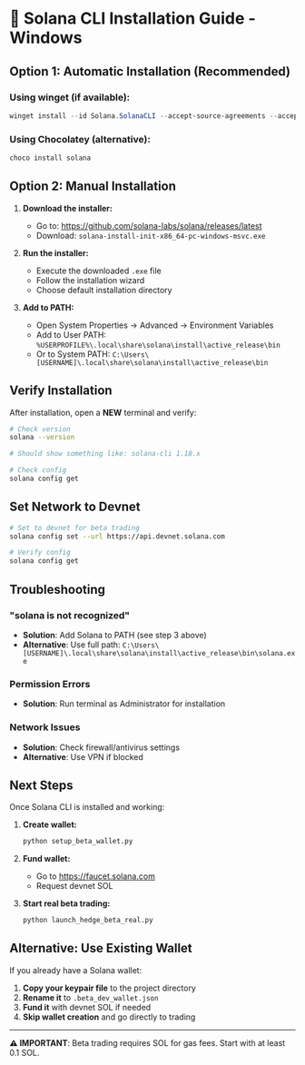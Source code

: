 # 🔧 Solana CLI Installation Guide - Windows

## Option 1: Automatic Installation (Recommended)

### Using winget (if available):
```powershell
winget install --id Solana.SolanaCLI --accept-source-agreements --accept-package-agreements
```

### Using Chocolatey (alternative):
```powershell
choco install solana
```

## Option 2: Manual Installation

1. **Download the installer:**
   - Go to: https://github.com/solana-labs/solana/releases/latest
   - Download: `solana-install-init-x86_64-pc-windows-msvc.exe`

2. **Run the installer:**
   - Execute the downloaded `.exe` file
   - Follow the installation wizard
   - Choose default installation directory

3. **Add to PATH:**
   - Open System Properties → Advanced → Environment Variables
   - Add to User PATH: `%USERPROFILE%\.local\share\solana\install\active_release\bin`
   - Or to System PATH: `C:\Users\[USERNAME]\.local\share\solana\install\active_release\bin`

## Verify Installation

After installation, open a **NEW** terminal and verify:

```bash
# Check version
solana --version

# Should show something like: solana-cli 1.18.x

# Check config
solana config get
```

## Set Network to Devnet

```bash
# Set to devnet for beta trading
solana config set --url https://api.devnet.solana.com

# Verify config
solana config get
```

## Troubleshooting

### "solana is not recognized"
- **Solution**: Add Solana to PATH (see step 3 above)
- **Alternative**: Use full path: `C:\Users\[USERNAME]\.local\share\solana\install\active_release\bin\solana.exe`

### Permission Errors
- **Solution**: Run terminal as Administrator for installation

### Network Issues
- **Solution**: Check firewall/antivirus settings
- **Alternative**: Use VPN if blocked

## Next Steps

Once Solana CLI is installed and working:

1. **Create wallet:**
   ```bash
   python setup_beta_wallet.py
   ```

2. **Fund wallet:**
   - Go to https://faucet.solana.com
   - Request devnet SOL

3. **Start real beta trading:**
   ```bash
   python launch_hedge_beta_real.py
   ```

## Alternative: Use Existing Wallet

If you already have a Solana wallet:

1. **Copy your keypair file** to the project directory
2. **Rename it** to `.beta_dev_wallet.json`
3. **Fund it** with devnet SOL if needed
4. **Skip wallet creation** and go directly to trading

---

**⚠️ IMPORTANT**: Beta trading requires SOL for gas fees. Start with at least 0.1 SOL.
